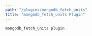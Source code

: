 ```yaml
---
path: "/plugins/mongodb_fetch_units"
title: "mongodb_fetch_units Plugin"
---
```

`mongodb_fetch_units plugin`
